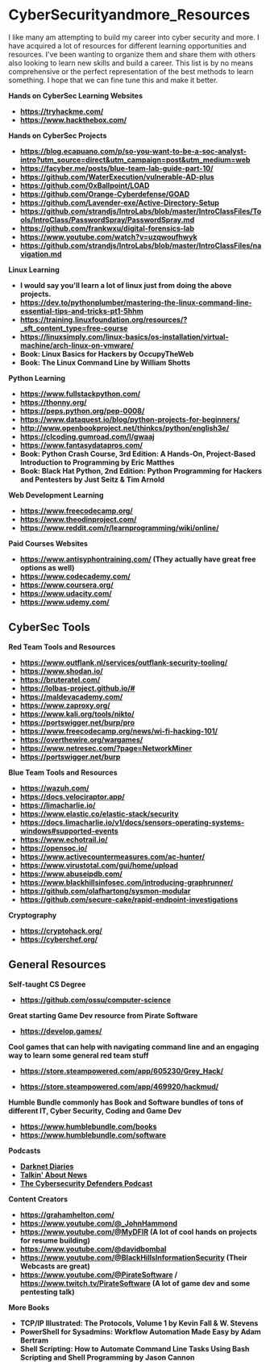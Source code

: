 # CyberSecurityandmore_Resources

I like many am attempting to build my career into cyber security and more.  I have acquired a lot of resources for different learning opportunities and resources.  I've been wanting to organize them and share them with others also looking to learn new skills and build a career. 
This list is by no means comprehensive or the perfect representation of the best methods to learn something.  I hope that we can fine tune this and make it better.  

<b> Hands on CyberSec Learning Websites <b>
- https://tryhackme.com/
- https://www.hackthebox.com/

<b> Hands on CyberSec Projects <b>
- https://blog.ecapuano.com/p/so-you-want-to-be-a-soc-analyst-intro?utm_source=direct&utm_campaign=post&utm_medium=web
- https://facyber.me/posts/blue-team-lab-guide-part-10/
- https://github.com/WaterExecution/vulnerable-AD-plus
- https://github.com/0xBallpoint/LOAD
- https://github.com/Orange-Cyberdefense/GOAD
- https://github.com/Lavender-exe/Active-Directory-Setup
- https://github.com/strandjs/IntroLabs/blob/master/IntroClassFiles/Tools/IntroClass/PasswordSpray/PasswordSpray.md
- https://github.com/frankwxu/digital-forensics-lab
- https://www.youtube.com/watch?v=uzqwoufhwyk
- https://github.com/strandjs/IntroLabs/blob/master/IntroClassFiles/navigation.md

<b> Linux Learning <b>
- I would say you'll learn a lot of linux just from doing the above projects. 
- https://dev.to/pythonplumber/mastering-the-linux-command-line-essential-tips-and-tricks-pt1-5hhm
- https://training.linuxfoundation.org/resources/?_sft_content_type=free-course
- https://linuxsimply.com/linux-basics/os-installation/virtual-machine/arch-linux-on-vmware/
- Book: Linux Basics for Hackers by OccupyTheWeb
- Book: The Linux Command Line by William Shotts

<b> Python Learning <b>
- https://www.fullstackpython.com/
- https://thonny.org/
- https://peps.python.org/pep-0008/
- https://www.dataquest.io/blog/python-projects-for-beginners/
- http://www.openbookproject.net/thinkcs/python/english3e/
- https://clcoding.gumroad.com/l/gwaaj
- https://www.fantasydatapros.com/
- Book: Python Crash Course, 3rd Edition: A Hands-On, Project-Based Introduction to Programming by Eric Matthes
- Book: Black Hat Python, 2nd Edition: Python Programming for Hackers and Pentesters by Just Seitz & Tim Arnold

<b> Web Development Learning <b>
- https://www.freecodecamp.org/
- https://www.theodinproject.com/
- https://www.reddit.com/r/learnprogramming/wiki/online/

<b> Paid Courses Websites <b>
- https://www.antisyphontraining.com/  (They actually have great free options as well)
- https://www.codecademy.com/
- https://www.coursera.org/
- https://www.udacity.com/
- https://www.udemy.com/
  
<h2>CyberSec Tools</h2>

<b> Red Team Tools and Resources <b>
- https://www.outflank.nl/services/outflank-security-tooling/
- https://www.shodan.io/
- https://bruteratel.com/
- https://lolbas-project.github.io/#
- https://maldevacademy.com/
- https://www.zaproxy.org/
- https://www.kali.org/tools/nikto/
- https://portswigger.net/burp/pro
- https://www.freecodecamp.org/news/wi-fi-hacking-101/
- https://overthewire.org/wargames/
- https://www.netresec.com/?page=NetworkMiner
- https://portswigger.net/burp

<b> Blue Team Tools and Resources <b>
- https://wazuh.com/
- https://docs.velociraptor.app/
- https://limacharlie.io/
- https://www.elastic.co/elastic-stack/security
- https://docs.limacharlie.io/v1/docs/sensors-operating-systems-windows#supported-events
- https://www.echotrail.io/
- https://opensoc.io/
- https://www.activecountermeasures.com/ac-hunter/
- https://www.virustotal.com/gui/home/upload
- https://www.abuseipdb.com/
- https://www.blackhillsinfosec.com/introducing-graphrunner/
- https://github.com/olafhartong/sysmon-modular
- https://github.com/secure-cake/rapid-endpoint-investigations

<b> Cryptography <b>
- https://cryptohack.org/
- https://cyberchef.org/
  
<h2>General Resources</h2>

Self-taught CS Degree
- https://github.com/ossu/computer-science

Great starting Game Dev resource from Pirate Software
- https://develop.games/

Cool games that can help with navigating command line and an engaging way to learn some general red team stuff
- https://store.steampowered.com/app/605230/Grey_Hack/

- https://store.steampowered.com/app/469920/hackmud/

Humble Bundle commonly has Book and Software bundles of tons of different IT, Cyber Security, Coding and Game Dev
- https://www.humblebundle.com/books
- https://www.humblebundle.com/software

Podcasts
- [Darknet Diaries](https://darknetdiaries.com/)
- [Talkin' About News](https://podcasts.apple.com/us/podcast/talkin-about-infosec-news-powered-by-black-hills-information/id1410835265)
- [The Cybersecurity Defenders Podcast](https://podcasts.apple.com/us/podcast/the-cybersecurity-defenders-podcast/id1649981740)

Content Creators
- https://grahamhelton.com/
- https://www.youtube.com/@_JohnHammond 
- https://www.youtube.com/@MyDFIR (A lot of cool hands on projects for resume building)
- https://www.youtube.com/@davidbombal
- https://www.youtube.com/@BlackHillsInformationSecurity (Their Webcasts are great)
- https://www.youtube.com/@PirateSoftware / https://www.twitch.tv/PirateSoftware (A lot of game dev and some pentesting talk)

More Books
- TCP/IP Illustrated: The Protocols, Volume 1 by Kevin Fall & W. Stevens
- PowerShell for Sysadmins: Workflow Automation Made Easy by Adam Bertram
- Shell Scripting: How to Automate Command Line Tasks Using Bash Scripting and Shell Programming by Jason Cannon
